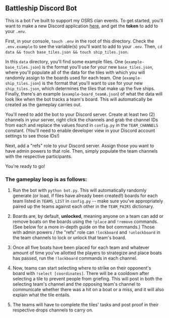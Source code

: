 ## Battleship Discord Bot

This is a bot I've built to support my OSRS clan events. To get started, you'll want to make a new Discord application [here](https://discord.com/developers/applications), and get the **token** to add to your `.env`.

First, in your console, `touch .env` in the root of this directory. Check the `.env.example` to see the variable(s) you'll want to add to your `.env`. Then, `cd data && touch base_tiles.json && touch ship_tiles.json`.

In this `data` directory, you'll find some example files. One (`example-base_tiles.json`) is the format you'll use for your new `base_tiles.json`, where you'll populate all of the data for the tiles with which you will randomly assign to the boards used for each team. One (`example-ship_tiles.json`) is the format that you'll want to use for your new `ship_tiles.json`, which determines the tiles that make up the five ships. Finally, there's an example (`example-board_teamA.json`) of what the data will look like when the bot tracks a team's board. This will automatically be created as the gameplay carries out.

You'll need to add the bot to your Discord server. Create at least two (2) channels in your server, right click the channels and grab the channel IDs from each and replace the values found in `config.py` in the `TEAM_CHANNELS` constant. (You'll need to enable developer view in your Discord account settings to see those IDs!)

Next, add a "refs" role to your Discord server. Assign those you want to have admin powers to that role. Then, simply populate the team channels with the respective participants.

You're ready to go!

### The gameplay loop is as follows:

1. Run the bot with `python bot.py`. This will automatically randomly generate (or load, if files have already been created!) boards for each team listed in `TEAMS_LIST` in `config.py` -- make sure you've appropriately paired up the teams against each other in the `TEAM_PAIRS` dictionary.

2. Boards are, by default, **unlocked**, meaning anyone on a team can add or remove boats on the boards using the `!place` and `!remove` commands. (See below for a more in-depth guide on the bot commands.) Those with admin powers / the "refs" role can `!lockboard` and `!unlockboard` in the team channels to lock or unlock that team's board.

3. Once all five boats have been placed for each team and whatever amount of time you've allotted the players to strategize and place boats has passed, run the `!lockboard` commands in each channel.

4. Now, teams can start selecting where to strike on their opponent's board with `!select [coordinates]`. There will be a cooldown after selecting a tile to prevent people from griefing. This will post in both the selecting team's channel and the opposing team's channel to communicate whether there was a hit on a boat or a miss, and it will also explain what the tile entails.

5. The teams will have to complete the tiles' tasks and post proof in their respective drops channels to carry on.
